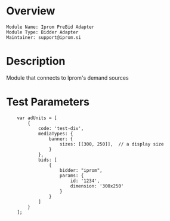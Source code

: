 # Overview

```
Module Name: Iprom PreBid Adapter
Module Type: Bidder Adapter
Maintainer: support@iprom.si
```

# Description

Module that connects to Iprom's demand sources

# Test Parameters
```
    var adUnits = [
        {
            code: 'test-div',
            mediaTypes: {
                banner: {
                    sizes: [[300, 250]],  // a display size
                }
            },
            bids: [
                {
                    bidder: "iprom",
                    params: {
                        id: '1234',
                        dimension: '300x250'
                    }
                }
            ]
        }
    ];
```
